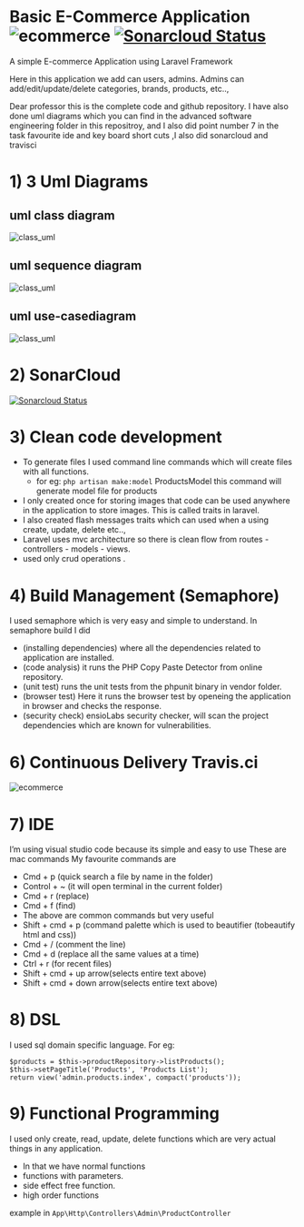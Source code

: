 # Basic E-Commerce Application ![ecommerce](https://travis-ci.com/chandravamshi/ecommerce.svg?branch=master) [![Sonarcloud Status](https://sonarcloud.io/api/project_badges/measure?project=com.lapots.breed.judge:judge-rule-engine&metric=alert_status)](https://sonarcloud.io/dashboard?id=chandravamshi_ecommerce)


A simple E-commerce Application using Laravel Framework

Here in this application we add can users, admins. Admins can add/edit/update/delete categories, brands, products, etc..,

Dear professor 
this is the complete code and github repository. I  have also done uml diagrams which you can find in the advanced software engineering folder in this repositroy, and I also did point number 7 in the task favourite ide and key board short cuts
,I also did  sonarcloud and travisci 

# 1) 3 Uml Diagrams
## uml class diagram
![class_uml](https://github.com/chandravamshi/ecommerce/blob/master/Advance%20Software%20Engineering/3%20uml%20diagrams%20/Uml_Class_Diagram.png)

## uml sequence diagram
![class_uml](https://github.com/chandravamshi/ecommerce/blob/master/Advance%20Software%20Engineering/3%20uml%20diagrams%20/Uml_Sequence_Diagram.png)

## uml use-casediagram
![class_uml](https://github.com/chandravamshi/ecommerce/blob/master/Advance%20Software%20Engineering/3%20uml%20diagrams%20/Uml_Usecase_Diagram.png)

# 2) SonarCloud
[![Sonarcloud Status](https://sonarcloud.io/api/project_badges/measure?project=com.lapots.breed.judge:judge-rule-engine&metric=alert_status)](https://sonarcloud.io/dashboard?id=chandravamshi_ecommerce)

# 3) Clean code development
* To generate files I used command line commands which will create files with all functions.
     * for eg: ```php artisan make:model``` ProductsModel  this command will generate model file for products
* I only created once for storing images that code can be used anywhere in the application to store images. This is called traits in laravel.
* I also created flash messages traits which can used when a using create, update, delete etc..,
* Laravel uses mvc architecture so there is clean flow from routes - controllers - models - views.
* used only crud operations .

# 4) Build Management (Semaphore)
I used semaphore which is very easy and simple to understand.
In semaphore build I did
* (installing dependencies) where all the dependencies related to application are installed.
* (code analysis) it runs the PHP Copy Paste Detector from online repository.
* (unit test) runs the unit tests from the phpunit binary in vendor folder.
* (browser test) Here it runs the browser test by openeing the application in browser and checks the response.
* (security check) ensioLabs security checker, will scan the project dependencies which are  known for vulnerabilities.
  

# 6) Continuous Delivery Travis.ci
![ecommerce](https://travis-ci.com/chandravamshi/ecommerce.svg?branch=master)


# 7) IDE
I’m using visual studio code because its simple and easy to use These are mac commands
My favourite commands are
* Cmd + p (quick search a file by name in the folder)
* Control + ~ (it will open terminal in the current folder)
* Cmd + r (replace)
* Cmd + f (find)
* The above are common commands but very useful
* Shift + cmd + p (command palette which is used to beautifier (tobeautify html and css))
* Cmd + / (comment the line)
* Cmd + d (replace all the same values at a time)
* Ctrl + r (for recent files)
* Shift + cmd + up arrow(selects entire text above)
* Shift + cmd + down arrow(selects entire text above)

# 8) DSL
I used sql domain specific language. 
For eg:
``` 
$products = $this->productRepository->listProducts();
$this->setPageTitle('Products', 'Products List');
return view('admin.products.index', compact('products'));

 ```
 # 9) Functional Programming
 I used only create, read, update, delete functions which are very actual things in any application.
 * In that we have normal functions
 * functions with parameters.
 * side effect free function.
 * high order functions

 example in 
 ``` App\Http\Controllers\Admin\ProductController ```
 
    

